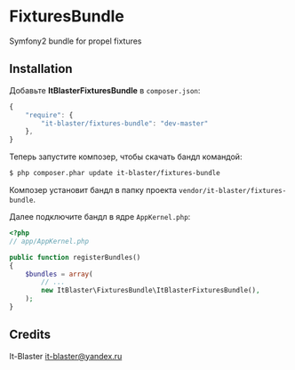 FixturesBundle
====================

Symfony2 bundle for propel fixtures

Installation
------------

Добавьте <b>ItBlasterFixturesBundle</b> в `composer.json`:

```js
{
    "require": {
        "it-blaster/fixtures-bundle": "dev-master"
	},
}
```

Теперь запустите композер, чтобы скачать бандл командой:

``` bash
$ php composer.phar update it-blaster/fixtures-bundle
```

Композер установит бандл в папку проекта `vendor/it-blaster/fixtures-bundle`.

Далее подключите бандл в ядре `AppKernel.php`:

``` php
<?php
// app/AppKernel.php

public function registerBundles()
{
    $bundles = array(
        // ...
        new ItBlaster\FixturesBundle\ItBlasterFixturesBundle(),
    );
}
```

Credits
-------

It-Blaster <it-blaster@yandex.ru>